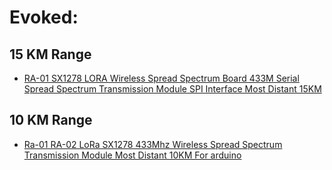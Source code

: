 # Evoked:
## 15 KM Range
- [RA-01 SX1278 LORA Wireless Spread Spectrum Board 433M Serial Spread Spectrum Transmission Module SPI Interface Most Distant 15KM](https://www.aliexpress.us/item/3256808338296632.html)

## 10 KM Range
- [Ra-01 RA-02 LoRa SX1278 433Mhz Wireless Spread Spectrum Transmission Module Most Distant 10KM For arduino](https://www.aliexpress.us/item/3256806641753932.html)
